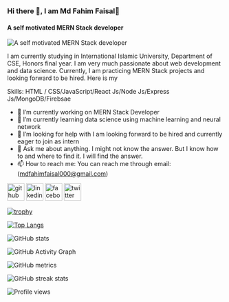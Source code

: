 ### Hi there 👋,  I am Md Fahim Faisal👦
#### A self motivated MERN Stack developer
![A self motivated MERN Stack developer](https://arturssmirnovs.github.io/github-profile-readme-generator/images/banner.png)

I am currently studying in International Islamic University, Department of CSE, Honors final year. 
I am very much passionate about web development and data science. 
Currently, I am practicing MERN Stack projects and looking forward to be hired. 
Here is my 

Skills: HTML / CSS/JavaScript/React Js/Node Js/Express Js/MongoDB/Firebsae

- 🔭 I’m currently working on MERN Stack Developer 
- 🌱 I’m currently learning data science using machine learning and neural network 
- 🤔 I’m looking for help with I am looking forward to be hired and currently eager to join as intern 
- 💬 Ask me about anything. I might not know the answer. But I know how to and where to find it. I will find the answer. 
- 📫 How to reach me: You can reach me through email: (mdfahimfaisal000@gmail.com) 


[<img src='https://cdn.jsdelivr.net/npm/simple-icons@3.0.1/icons/github.svg' alt='github' height='40'>](https://github.com/https://github.com/fahim000l)  [<img src='https://cdn.jsdelivr.net/npm/simple-icons@3.0.1/icons/linkedin.svg' alt='linkedin' height='40'>](https://www.linkedin.com/in/https://www.linkedin.com/in/md-fahim-faisal-996a84238//)  [<img src='https://cdn.jsdelivr.net/npm/simple-icons@3.0.1/icons/facebook.svg' alt='facebook' height='40'>](https://www.facebook.com/https://www.facebook.com/profile.php?id=100010119190247)  [<img src='https://cdn.jsdelivr.net/npm/simple-icons@3.0.1/icons/twitter.svg' alt='twitter' height='40'>](https://twitter.com/https://twitter.com/MdFahim54520573)  

[![trophy](https://github-profile-trophy.vercel.app/?username=https://github.com/fahim000l)](https://github.com/ryo-ma/github-profile-trophy)

[![Top Langs](https://github-readme-stats.vercel.app/api/top-langs/?username=https://github.com/fahim000l)](https://github.com/anuraghazra/github-readme-stats)

![GitHub stats](https://github-readme-stats.vercel.app/api?username=https://github.com/fahim000l&show_icons=true&count_private=true)  

![GitHub Activity Graph](https://activity-graph.herokuapp.com/graph?username=https://github.com/fahim000l)  

![GitHub metrics](https://metrics.lecoq.io/https://github.com/fahim000l)  

![GitHub streak stats](https://streak-stats.demolab.com/?user=https://github.com/fahim000l)  

![Profile views](https://gpvc.arturio.dev/https://github.com/fahim000l)  
